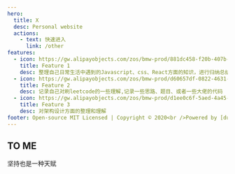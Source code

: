 ```yaml
---
hero:
  title: X
  desc: Personal website
  actions:
    - text: 快速进入
      link: /other
features:
  - icon: https://gw.alipayobjects.com/zos/bmw-prod/881dc458-f20b-407b-947a-95104b5ec82b/k79dm8ih_w144_h144.png
    title: Feature 1
    desc: 整理自己日常生活中遇到的Javascript、css、React方面的知识，进行归纳总结
  - icon: https://gw.alipayobjects.com/zos/bmw-prod/d60657df-0822-4631-9d7c-e7a869c2f21c/k79dmz3q_w126_h126.png
    title: Feature 2
    desc: 记录自己对刷leetcode的一些理解,记录一些思路、题目、或者一些大佬的代码
  - icon: https://gw.alipayobjects.com/zos/bmw-prod/d1ee0c6f-5aed-4a45-a507-339a4bfe076c/k7bjsocq_w144_h144.png
    title: Feature 3
    desc: 对架构设计方面的整理和理解
footer: Open-source MIT Licensed | Copyright © 2020<br />Powered by [dumi](https://d.umijs.org)
---
```


## TO ME

坚持也是一种天赋
